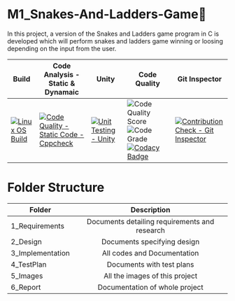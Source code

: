 # M1_Snakes-And-Ladders-Game🐍
   In this project, a version of the Snakes and Ladders game program in C is developed which will perform snakes and ladders game winning or loosing depending on the input from the user.

| Build | Code Analysis - Static & Dynamaic | Unity | Code Quality | Git Inspector |
|---|---|---|---|---|
| [![Linux OS Build](https://github.com/alrichroshan/M1_App_FinancialCalculator/actions/workflows/Linux.yml/badge.svg)](https://github.com/alrichroshan/M1_App_FinancialCalculator/actions/workflows/Linux.yml) | [![Code Quality - Static Code - Cppcheck](https://github.com/alrichroshan/M1_App_FinancialCalculator/actions/workflows/cppcheck.yml/badge.svg)](https://github.com/alrichroshan/M1_App_FinancialCalculator/actions/workflows/cppcheck.yml) | [![Unit Testing - Unity](https://github.com/alrichroshan/M1_App_FinancialCalculator/actions/workflows/unity.yml/badge.svg)](https://github.com/alrichroshan/M1_App_FinancialCalculator/actions/workflows/unity.yml) | ![Code Quality Score](https://api.codiga.io/project/29805/score/svg) ![Code Grade](https://api.codiga.io/project/29805/status/svg) [![Codacy Badge](https://app.codacy.com/project/badge/Grade/64062f40fcd344b2af90a97dbfe2653d)](https://www.codacy.com/gh/alrichroshan/M1_App_FinancialCalculator/dashboard?utm_source=github.com&amp;utm_medium=referral&amp;utm_content=alrichroshan/M1_App_FinancialCalculator&amp;utm_campaign=Badge_Grade) | [![Contribution Check - Git Inspector](https://github.com/alrichroshan/M1_App_FinancialCalculator/actions/workflows/gitinspector.yml/badge.svg)](https://github.com/alrichroshan/M1_App_FinancialCalculator/actions/workflows/gitinspector.yml) |

# Folder Structure
| Folder   |      Description     |  
|----------|:-------------:|
| 1_Requirements |  Documents detailing requirements and research |
| 2_Design |    Documents specifying design  | 
| 3_Implementation |   All codes and Documentation  |
| 4_TestPlan |  Documents with test plans |
| 5_Images |    All the images of this project  | 
| 6_Report |    Documentation of whole project  |      
